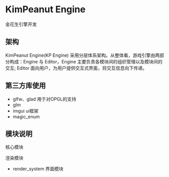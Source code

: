 # KimPeanut Engine 
金花生引擎开发

## 架构
KimPeanut Engine(KP Engine) 采用分层体系架构。从整体看，游戏引擎由两部分构成：Engine 与 Editor，Engine 主要负责各模块间的组织管理以及模块间的交互; Editor 面向用户，为用户提供交互式界面，将交互信息向下传递。

## 第三方库使用
* glfw、glad    用于对OPGL的支持
* glm 
* imgui ui框架
* magic_enum
## 模块说明
核心模块

渲染模块
* render_system
界面模块




